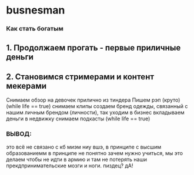# busnesman
### Как стать богатым
## 1. Продолжаем прогать - первые приличные деньги
## 2. Становимся стримерами и контент мекерами
Снимаем обзор на девочек прилично из тиндера
Пишем рэп (круто) (while life == true)
снимаем клипы
создаем бренд одежды, связанный с нашим личным брендом (личности), так уходим в бизнес
вкладываем деньги в недвижку
снимаем подкасты (while life == true)
### ВЫВОД:
это всё не связано с кб миэм ниу вшэ, в принципе с высшим образованиемм
в принципе не понятно зачем нужно учиться, мы это делаем чтобы не идти в армию и там не потерять наши прекдпринимательские мозги и ноги.
пиздец? дА!